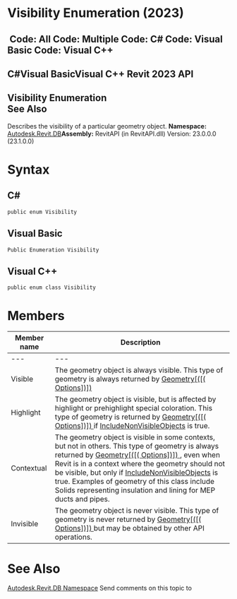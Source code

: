 # Visibility Enumeration (2023)

﻿
 Code: All Code: Multiple Code: C# Code: Visual Basic Code: Visual C++   
---  
C#Visual BasicVisual C++
Revit 2023 API  
---  
Visibility Enumeration  
See Also  
---  
Describes the visibility of a particular geometry object.
**Namespace:** [Autodesk.Revit.DB](87546ba7-461b-c646-cbb1-2cb8f5bff8b2.md "Autodesk.Revit.DB Namespace")**Assembly:** RevitAPI (in RevitAPI.dll) Version: 23.0.0.0 (23.1.0.0)
# Syntax
C#  
---  
```text
public enum Visibility
```
  
Visual Basic  
---  
```text
Public Enumeration Visibility
```
  
Visual C++  
---  
```text
public enum class Visibility
```
  
# Members
| Member name | Description |
| --- | --- |
| --- | --- |
| Visible | The geometry object is always visible. This type of geometry is always returned by [Geometry[([( Options])]) ](d8a55a5b-2a69-d5ab-3e1f-6cf1ee43c8ec.md "Geometry Property") |
| Highlight | The geometry object is visible, but is affected by highlight or prehighlight special coloration. This type of geometry is returned by [Geometry[([( Options])]) ](d8a55a5b-2a69-d5ab-3e1f-6cf1ee43c8ec.md "Geometry Property") if [IncludeNonVisibleObjects](0d277b80-d5e5-1151-d413-b0899da0976f.md "IncludeNonVisibleObjects Property") is true. |
| Contextual | The geometry object is visible in some contexts, but not in others. This type of geometry is always returned by [Geometry[([( Options])]) ](d8a55a5b-2a69-d5ab-3e1f-6cf1ee43c8ec.md "Geometry Property"), even when Revit is in a context where the geometry should not be visible, but only if [IncludeNonVisibleObjects](0d277b80-d5e5-1151-d413-b0899da0976f.md "IncludeNonVisibleObjects Property") is true. Examples of geometry of this class include Solids representing insulation and lining for MEP ducts and pipes. |
| Invisible | The geometry object is never visible. This type of geometry is never returned by [Geometry[([( Options])]) ](d8a55a5b-2a69-d5ab-3e1f-6cf1ee43c8ec.md "Geometry Property") but may be obtained by other API operations. |

# See Also
[Autodesk.Revit.DB Namespace](87546ba7-461b-c646-cbb1-2cb8f5bff8b2.md "Autodesk.Revit.DB Namespace")
Send comments on this topic to 